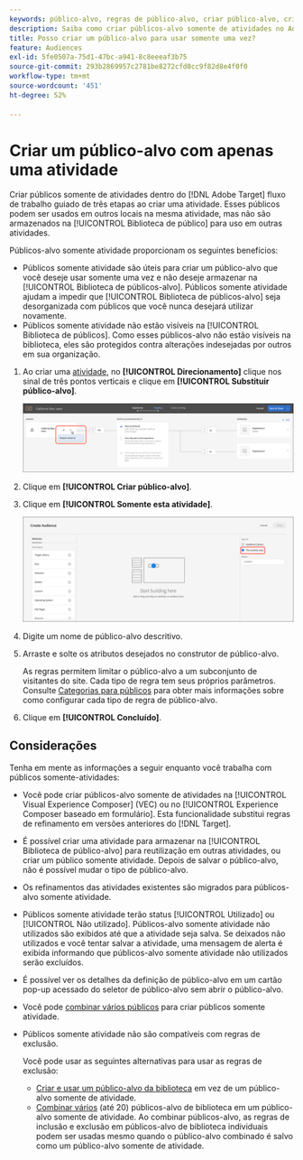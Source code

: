 ```yaml
---
keywords: público-alvo, regras de público-alvo, criar público-alvo, criação de público-alvo, somente atividade, adhoc
description: Saiba como criar públicos-alvo somente de atividades no Adobe [!DNL Target] que são para uso único.
title: Posso criar um público-alvo para usar somente uma vez?
feature: Audiences
exl-id: 5fe0507a-75d1-47bc-a941-8c8eeeaf3b75
source-git-commit: 293b2869957c2781be8272cfd0cc9f82d8e4f0f0
workflow-type: tm+mt
source-wordcount: '451'
ht-degree: 52%

---
```


# Criar um público-alvo com apenas uma atividade

Criar públicos somente de atividades dentro do [!DNL Adobe Target] fluxo de trabalho guiado de três etapas ao criar uma atividade. Esses públicos podem ser usados em outros locais na mesma atividade, mas não são armazenados na [!UICONTROL Biblioteca de público] para uso em outras atividades.

Públicos-alvo somente atividade proporcionam os seguintes benefícios:

* Públicos somente atividade são úteis para criar um público-alvo que você deseje usar somente uma vez e não deseje armazenar na [!UICONTROL Biblioteca de públicos-alvo]. Públicos somente atividade ajudam a impedir que [!UICONTROL Biblioteca de públicos-alvo] seja desorganizada com públicos que você nunca desejará utilizar novamente.
* Públicos somente atividade não estão visíveis na [!UICONTROL Biblioteca de públicos]. Como esses públicos-alvo não estão visíveis na biblioteca, eles são protegidos contra alterações indesejadas por outros em sua organização.

1. Ao criar uma [atividade](/help/main/c-activities/activities.md#concept_D317A95A1AB54674BA7AB65C7985BA03), no **[!UICONTROL Direcionamento]** clique nos sinal de três pontos verticais e clique em **[!UICONTROL Substituir público-alvo]**.

   ![Resultado da etapa](assets/edit_audience.png)

1. Clique em **[!UICONTROL Criar público-alvo]**.

1. Clique em **[!UICONTROL Somente esta atividade]**.

   ![imagem activity-only-aud](assets/activity-only-aud.png)

1. Digite um nome de público-alvo descritivo.
1. Arraste e solte os atributos desejados no construtor de público-alvo.

   As regras permitem limitar o público-alvo a um subconjunto de visitantes do site. Cada tipo de regra tem seus próprios parâmetros. Consulte [Categorias para públicos](/help/main/c-target/c-audiences/c-target-rules/target-rules.md#concept_E3A77E42F1644503A829B5107B20880D) para obter mais informações sobre como configurar cada tipo de regra de público-alvo.

1. Clique em **[!UICONTROL Concluído]**.

## Considerações

Tenha em mente as informações a seguir enquanto você trabalha com públicos somente-atividades:

* Você pode criar públicos-alvo somente de atividades na [!UICONTROL Visual Experience Composer] (VEC) ou no [!UICONTROL Experience Composer baseado em formulário]. Esta funcionalidade substitui regras de refinamento em versões anteriores do [!DNL Target].
* É possível criar uma atividade para armazenar na [!UICONTROL Biblioteca de público-alvo] para reutilização em outras atividades, ou criar um público somente atividade. Depois de salvar o público-alvo, não é possível mudar o tipo de público-alvo.
* Os refinamentos das atividades existentes são migrados para públicos-alvo somente atividade.
* Públicos somente atividade terão status [!UICONTROL Utilizado] ou [!UICONTROL Não utilizado]. Públicos-alvo somente atividade não utilizados são exibidos até que a atividade seja salva. Se deixados não utilizados e você tentar salvar a atividade, uma mensagem de alerta é exibida informando que públicos-alvo somente atividade não utilizados serão excluídos.
* É possível ver os detalhes da definição de público-alvo em um cartão pop-up acessado do seletor de público-alvo sem abrir o público-alvo.
* Você pode [combinar vários públicos](/help/main/c-target/combining-multiple-audiences.md#concept_A7386F1EA4394BD2AB72399C225981E5) para criar públicos somente atividade.
* Públicos somente atividade não são compatíveis com regras de exclusão.

   Você pode usar as seguintes alternativas para usar as regras de exclusão:

   * [Criar e usar um público-alvo da biblioteca](/help/main/c-target/c-audiences/create-audience.md) em vez de um público-alvo somente de atividade.
   * [Combinar vários](/help/main/c-target/combining-multiple-audiences.md#concept_A7386F1EA4394BD2AB72399C225981E5) (até 20) públicos-alvo de biblioteca em um público-alvo somente de atividade. Ao combinar públicos-alvo, as regras de inclusão e exclusão em públicos-alvo de biblioteca individuais podem ser usadas mesmo quando o público-alvo combinado é salvo como um público-alvo somente de atividade.
